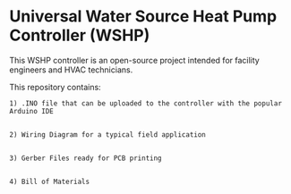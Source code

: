 # Universal Water Source Heat Pump Controller (WSHP)

This WSHP controller is an open-source project intended for facility engineers and HVAC technicians.


This repository contains:


    1) .INO file that can be uploaded to the controller with the popular Arduino IDE


    2) Wiring Diagram for a typical field application


    3) Gerber Files ready for PCB printing


    4) Bill of Materials

